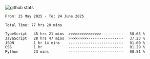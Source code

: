 
![github stats](https://github-readme-stats.vercel.app/api?username=realmahd1&show_icons=true&theme=codeSTACKr&hide_rank=true&count_private=true)

<!--START_SECTION:waka-->

```txt
From: 25 May 2025 - To: 24 June 2025

Total Time: 77 hrs 20 mins

TypeScript   45 hrs 21 mins  >>>>>>>>>>>>>>>----------   58.65 %
JavaScript   28 hrs 47 mins  >>>>>>>>>----------------   37.23 %
JSON         1 hr 14 mins    -------------------------   01.60 %
CSS          1 hr            -------------------------   01.29 %
Python       23 mins         -------------------------   00.51 %
```

<!--END_SECTION:waka-->
